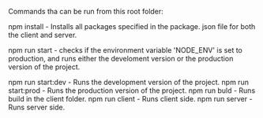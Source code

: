 Commands tha can be run from this root folder:

npm install - Installs all packages specified in the package. json file for both the client and server.

npm run start - checks if the environment variable 'NODE_ENV' is set to production, and runs either the develoment version or the production version of the project.

npm run start:dev - Runs the development version of the project. npm run start:prod - Runs the production version of the project. npm run buld - Runs build in the client folder. npm run client - Runs client side. npm run server - Runs server side.
